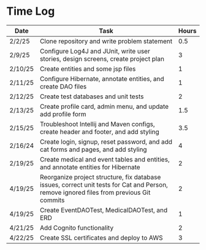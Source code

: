 # Time Log

| Date    | Task                                                                                                                                     | Hours |
|---------|------------------------------------------------------------------------------------------------------------------------------------------|-------|
| 2/2/25  | Clone repository and write problem statement                                                                                             | 0.5   |
| 2/9/25  | Configure Log4J and JUnit, write user stories, design screens, create project plan                                                       | 3     |
| 2/10/25 | Create entities and some jsp files                                                                                                       | 1     |
| 2/11/25 | Configure Hibernate, annotate entities, and create DAO files                                                                             | 1     |
| 2/12/25 | Create test databases and unit tests                                                                                                     | 2     |
| 2/13/25 | Create profile card, admin menu, and update add profile form                                                                             | 1.5   |
| 2/15/25 | Troubleshoot Intellij and Maven configs, create header and footer, and add styling                                                       | 3.5   |
| 2/16/24 | Create login, signup, reset password, and add cat forms and pages, and add styling                                                       | 4     |
| 2/19/25 | Create medical and event tables and entities, and annotate entities for Hibernate                                                        | 2     |
| 4/19/25 | Reorganize project structure, fix database issues, correct unit tests for Cat and Person, remove ignored files from previous Git commits | 2     |
| 4/19/25 | Create EventDAOTest, MedicalDAOTest, and ERD                                                                                             | 1     |
| 4/21/25 | Add Cognito functionality                                                                                                                | 2     |
| 4/22/25 | Create SSL certificates and deploy to AWS                                                                                                | 3     |